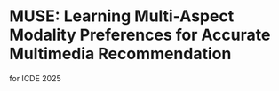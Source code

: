 # MUSE: Learning Multi-Aspect Modality Preferences for Accurate Multimedia Recommendation
for ICDE 2025
